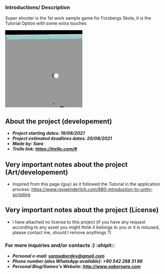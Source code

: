 ### Introductions/ Description
Super shooter is the 1st work sample game for Forsbergs Skola, it is the Tutorial Option with some extra touches

![img](https://github.com/SaberSara/WorkSample1_SuperShooter/blob/main/GitHub_Image_1.gif?raw=true)

## About the project (developement)
- ***Project starting dates: 19/08/2021***
- ***Project estimated deadlines dates: 20/08/2021***
- ***Made by: Sara***
- ***Trello link: https://trello.com/#***

## Very important notes about the project (Art/developement)
- Inspired from this page (guy) as it followed the Tutorial in the application process: https://www.raywenderlich.com/980-introduction-to-unity-scripting

## Very important notes about the project (License)
- I have attached no license to this project (if you have any request according to any asset you might think it belongs to you or it is misused, please contact me, should I remove anythings ?)

### For more inquiries and/or contacts :) :shipit:: 
 - ***Personal e-mail: sarasaberdev@gmail.com***
 - ***Phone number (also WhatsApp available): +90 542 288 31 86***
 - ***Personal Blog/Games's Website: http://www.sabersara.com***
